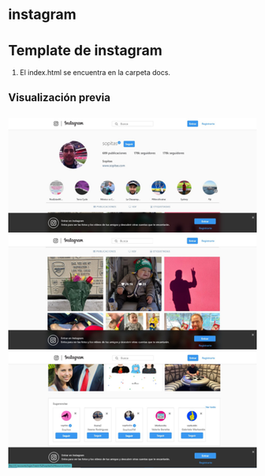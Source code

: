 # instagram

<h1>Template de instagram</h1>

1. El index.html se encuentra en la carpeta docs.

<h2>Visualización previa<h2>

<img src="principal.jpg"/>
<img src="grid.jpg"/>
<img src="grid2.jpg"/>
